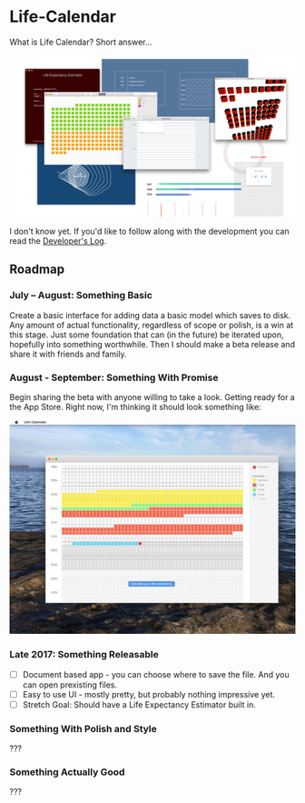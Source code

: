 # Life-Calendar

What is Life Calendar? Short answer...

![Mockups 1](./Screenshots%20and%20mockups/Mockups%201.png)

I don't know yet. If you'd like to follow along with the development you can read the [Developer's Log](https://github.com/wvdk/Life-Calendar/tree/master/Developer's%20Log).

## Roadmap

### July – August: Something Basic
Create a basic interface for adding data a basic model which saves to disk. Any amount of actual functionality, regardless of scope or polish, is a win at this stage. Just some foundation that can (in the future) be iterated upon, hopefully into something worthwhile. Then I should make a beta release and share it with friends and family.

### August - September: Something With Promise
Begin sharing the beta with anyone willing to take a look. Getting ready for a the App Store. Right now, I'm thinking it should look something like:

![Life In Weeks Mockup](./Screenshots%20and%20mockups/Mockup%202%20-%20Basic%20%22Life%20In%20Weeks%22%20Idea.png)

### Late 2017: Something Releasable
- [ ] Document based app - you can choose where to save the file. And you can open prexisting files.
- [ ] Easy to use UI - mostly pretty, but probably nothing impressive yet.
- [ ] Stretch Goal: Should have a Life Expectancy Estimator built in.

### Something With Polish and Style
???

### Something Actually Good
???
